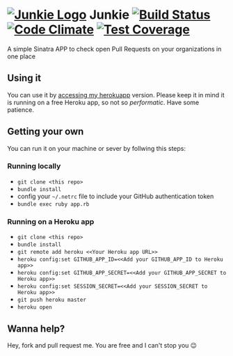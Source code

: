 # [![Junkie Logo](https://dl.dropboxusercontent.com/u/20643759/junkie_new_logo_lines.png)](https://junkie.herokuapp.com) Junkie [![Build Status](https://semaphoreci.com/api/v1/projects/95eb4668-01c2-4f92-9ca1-2ebefb595907/374821/shields_badge.svg)](https://semaphoreci.com/leomilrib/junkie) [![Code Climate](https://codeclimate.com/github/leomilrib/junkie/badges/gpa.svg)](https://codeclimate.com/github/leomilrib/junkie) [![Test Coverage](https://codeclimate.com/github/leomilrib/junkie/badges/coverage.svg)](https://codeclimate.com/github/leomilrib/junkie/coverage)

A simple Sinatra APP to check open Pull Requests on your organizations in one place

## Using it
You can use it by [accessing my herokuapp](http://junkie.herokuapp.com/) version. Please keep it in mind it is running on a free Heroku app, so not so _performatic_. Have some patience.

## Getting your own
You can run it on your machine or sever by follwing this steps:

### Running locally
 - `git clone <this repo>`
 - `bundle install`
 - config your `~/.netrc` file to include your GitHub authentication token
 -  `bundle exec ruby app.rb`

### Running on a Heroku app
 - `git clone <this repo>`
 - `bundle install`
 - `git remote add heroku <<Your Heroku app URL>>`
 - `heroku config:set GITHUB_APP_ID=<<Add your GITHUB_APP_ID to Heroku app>>`
 - `heroku config:set GITHUB_APP_SECRET=<<Add your GITHUB_APP_SECRET to Heroku app>>`
 - `heroku config:set SESSION_SECRET=<<Add your SESSION_SECRET to Heroku app>>`
 - `git push heroku master`
 - `heroku open`

## Wanna help?
Hey, fork and pull request me. You are free and I can't stop you :wink:
